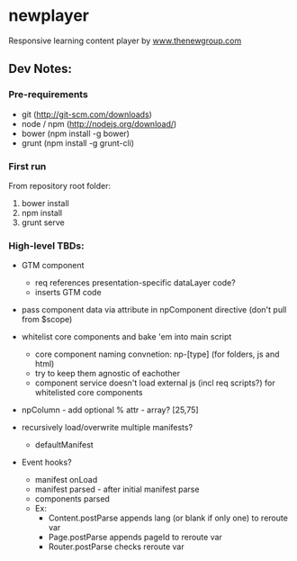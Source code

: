 newplayer
=========

Responsive learning content player by www.thenewgroup.com



## Dev Notes:

### Pre-requirements
- git (http://git-scm.com/downloads)
- node / npm (http://nodejs.org/download/)
- bower (npm install -g bower)
- grunt (npm install -g grunt-cli)

### First run
From repository root folder:
1. bower install
1. npm install
1. grunt serve


### High-level TBDs:

- GTM component
	- req references presentation-specific dataLayer code?
	- inserts GTM code

- pass component data via attribute in npComponent directive (don't pull from $scope)

- whitelist core components and bake 'em into main script
	- core component naming convnetion: np-[type] (for folders, js and html)
	- try to keep them agnostic of eachother
	- component service doesn't load external js (incl req scripts?) for whitelisted core components

- npColumn - add optional % attr - array? [25,75]

- recursively load/overwrite multiple manifests?
	- defaultManifest

- Event hooks?
	- manifest onLoad
	- manifest parsed - after initial manifest parse
	- components parsed
	- Ex:
		- Content.postParse appends lang (or blank if only one) to reroute var
		- Page.postParse appends pageId to reroute var
		- Router.postParse checks reroute var

